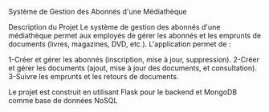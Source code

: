 Système de Gestion des Abonnés d'une Médiathèque

Description du Projet
Le système de gestion des abonnés d'une médiathèque permet aux employés de gérer les abonnés et les emprunts de documents (livres, magazines, DVD, etc.). L'application permet de :

1-Créer et gérer les abonnés (inscription, mise à jour, suppression).
2-Créer et gérer les documents (ajout, mise à jour des documents, et consultation).
3-Suivre les emprunts et les retours de documents.

Le projet est construit en utilisant Flask pour le backend et MongoDB comme base de données NoSQL
